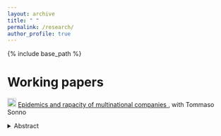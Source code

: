 ```yaml
---
layout: archive
title: " "
permalink: /research/
author_profile: true
---
```


{% include base_path %}

Working papers 
===========================


 <img width="20" alt="Screenshot 2022-11-22 at 16 40 38" src="https://user-images.githubusercontent.com/103354008/203371510-ce0ff46a-5f7a-43eb-bd71-821c8f1c7930.png"> <a href="https://davidezufacchi.github.io/Ebola_SonnoZufacchi.pdf"> Epidemics and rapacity of multinational companies  </a>, with Tommaso Sonno

  <details>
    <summary>Abstract</summary>
  <p>
    
   Do multinationals engage in rent-seeking behaviour in developing countries during crises? With a difference in discontinuity approach, we investigate   this question in the Liberian palm oil sector during the Ebola epidemic. We observe a sharp increase in deforestation, which produced a dramatic growth in newly planted palm oil trees and a 1428% increase in palm oil exports. We also show that the probability of forest fire – the fastest way to clear forests and start new production – increased by 125% in the same period. Overall, our results indicate that crises may propel rapacity behaviours by multinational companies thanks to a diversion of attention toward the emergency. 
  <p>
    
  Presented at: ETSG-Ghent, OPESS, UCL, Bologna, LEAP (Bocconi), Jamboree (UAB)
    
    
  Press: <a href="https://blogs.lse.ac.uk/africaatlse/2022/03/18/how-multinationals-exploited-a-health-ebola-crisis-accelerate-deforestation-liberia-capitalism/"> Africa at LSE </a>

  

 <img width="20" alt="Screenshot 2022-11-22 at 16 40 38" src="https://user-images.githubusercontent.com/103354008/203371510-ce0ff46a-5f7a-43eb-bd71-821c8f1c7930.png"> **Digging Deeper: Mining Companies and Armed Bands in the DRC **, with Eliana La Ferrara

  <details>
    <summary>Abstract</summary>
    <p>
  
   Using geo-referenced data in the Democratic Republic of Congo over fifteen years, this paper investigates the relationships between organized armed groups and large-scale mining firms. Without strategic interaction, one should expect the closest armed band to have the highest probability of being observed in the concession's proximity. However, this happens only 29\% of the time. Instead, in 57\% of the cases we observe the armed group with a link with the concession owner. We analyse these interactions exploiting both their geographical dimension and their timing, on the assumption that, if a relation exist, this should be prolonged over time. Results shows that if an armed group a link with a firm, there is a 120 times higher probability of observing it close to the concessions of the latter. This strategic interaction is consistent both with a competition narrative, where firms and groups compete over resources, and a cooperation one. We provide three empirical facts in favor of cooperation. First, there seems to be evidence of a specialization between armed bands and mining owners. Second, the probability of observing the linked band increase substantially one year before the opening of the concession, consistently with some anticipation effect. Third, the importance of having a link increase with the number of rival groups. To conclude, we look at two potential mechanisms behind this cooperation. These results show how large scale mining companies, by cooperating with rebel groups, may directly contribute to conflict in the Democratic Republic of Congo. 
    <p>
          
    Presented at: UCL, PIEP Conference (HKS)


- - - -

Working in Progress 
===========================

 <img width="20" alt="Screenshot 2022-11-22 at 16 40 38" src="https://user-images.githubusercontent.com/103354008/203371510-ce0ff46a-5f7a-43eb-bd71-821c8f1c7930.png"> **Informality trap: Social capital and Informal labour supply in a population of migrants**

  <details>
   <summary>Abstract</summary>
    <p>
  
    This paper investigates the relationship between social capital and informal labor supply in a population of migrants. One standard deviation increase in the measure of trust is associated with a 22% decrease in the probability of working informally. This relationship is justified by the idea of tax morale: the moral cost of supplying labor in the informal sector. Depending on whether the individual chooses to supply labor in the formal or the shadow sector at the time of arrival in the host country, decisions about the country-specific human capital accumulation of migrants differ. This process creates a market failure in the economy. Indeed, migrants with both low tax morale and productivity may experience informality traps, given that they have no incentives to accumulate human capital.
  

 <img width="20" alt="Screenshot 2022-11-22 at 16 40 38" src="https://user-images.githubusercontent.com/103354008/203371510-ce0ff46a-5f7a-43eb-bd71-821c8f1c7930.png">  **Crime organizations as Proto-States: Evidence from Brazil**

  <details>
   <summary>Abstract</summary>
    <p>
  
   This paper studies the relationship between organized crime, formal institutions, and economic growth. In particular, I focus on the spread of the most influential criminal organization in Brazil with two goals. First, determine if the organisation imposes a monopoly of violence, i.e., whether it imposes itself as a proto-state. Second, to explore the economic consequences of the organization's control of the territory. To do so, I combine a theoretical model of the internal structure of the criminal organisation with a reduced form analysis. To deal with the endogenous diffusion of the organization, I exploit a quasi-random variation in both the costs and benefits of controlling a municipality. I find that the crime organization behaves like a proto-state since controlled municipalities experience a transition towards a low-violence equilibrium. This regulatory behavior is efficient for the organization, being profit-maximizing. As for the economic outcomes, I find a small increase in the GDP of the controlled municipalities as well as some evidence of tax competition.
    <p>
      
    Presented at: UCL, Bologna , Lyon, IFS


- - - -

Policy Reports
===========================

**Peace Impact of Private Investments: Evidence from Multinationals investments in Africa (2022)**. Finance for Peace Initiative (Interpeace - UN). Joint with Tommaso Sonno.



**Voucher: uso e contestualizzazione alla luce del Covid-19 (2020)**. ADAPT Working Papers. Joint with Enrico Cavallotti, Maddalena Conte, Sergio Inferrera, Lorenzo Navarini, and Filippo Passerini (in Italian).

